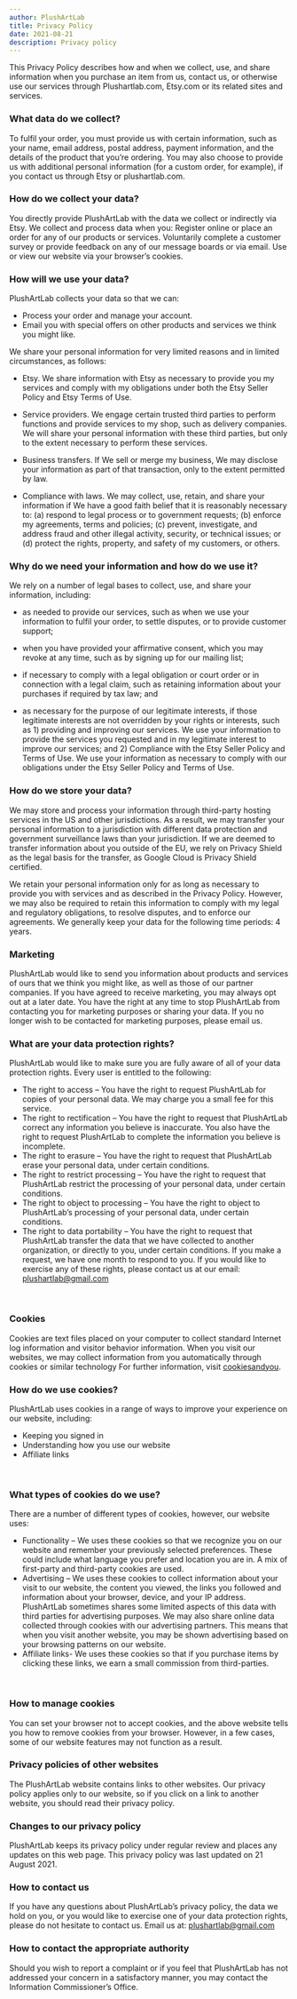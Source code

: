 ```yaml
---
author: PlushArtLab
title: Privacy Policy
date: 2021-08-21
description: Privacy policy
---
```

This Privacy Policy describes how and when we collect, use, and share information when you purchase an item from us, contact us, or otherwise use our services through Plushartlab.com, Etsy.com or its related sites and services.

### What data do we collect? ###
To fulfil your order, you must provide  us with certain information, such as your name, email address, postal address, payment information, and the details of the product that you’re ordering. You may also choose to provide  us with additional personal information (for a custom order, for example), if you contact  us through Etsy or plushartlab.com.

### How do we collect your data? ###
You directly provide PlushArtLab with the data we collect or indirectly via Etsy. We collect and process data when you:
Register online or place an order for any of our products or services.
Voluntarily complete a customer survey or provide feedback on any of our message boards or via email.
Use or view our website via your browser’s cookies.

### How will we use your data? ###

PlushArtLab collects your data so that we can:

* Process your order and manage your account.
* Email you with special offers on other products and services we think you might like.

We share your personal information for very limited reasons and in limited circumstances, as follows:

* Etsy. We share information with Etsy as necessary to provide you my services and comply with my obligations under both the Etsy Seller Policy and Etsy Terms of Use.

* Service providers. We engage certain trusted third parties to perform functions and provide services to my shop, such as delivery companies. We will share your personal information with these third parties, but only to the extent necessary to perform these services.

* Business transfers. If We sell or merge my business, We may disclose your information as part of that transaction, only to the extent permitted by law.

* Compliance with laws. We may collect, use, retain, and share your information if We have a good faith belief that it is reasonably necessary to: (a) respond to legal process or to government requests; (b) enforce my agreements, terms and policies; (c) prevent, investigate, and address fraud and other illegal activity, security, or technical issues; or (d) protect the rights, property, and safety of my customers, or others.

### Why do we need your information and how do we use it? ###

We rely on a number of legal bases to collect, use, and share your information, including:

* as needed to provide our services, such as when we use your information to fulfil your order, to settle disputes, or to provide customer support;

* when you have provided your affirmative consent, which you may revoke at any time, such as by signing up for our mailing list;

* if necessary to comply with a legal obligation or court order or in connection with a legal claim, such as retaining information about your purchases if required by tax law; and

* as necessary for the purpose of our legitimate interests, if those legitimate interests are not overridden by your rights or interests, such as 1) providing and improving our services. We use your information to provide the services you requested and in my legitimate interest to improve our services; and 2) Compliance with the Etsy Seller Policy and Terms of Use. We use your information as necessary to comply with our obligations under the Etsy Seller Policy and Terms of Use.

### How do we store your data? ###

We may store and process your information through third-party hosting services in the US and other jurisdictions. As a result, we may transfer your personal information to a jurisdiction with different data protection and government surveillance laws than your jurisdiction. If we are deemed to transfer information about you outside of the EU, we rely on Privacy Shield as the legal basis for the transfer, as Google Cloud is Privacy Shield certified.

We retain your personal information only for as long as necessary to provide you with services and as described in the Privacy Policy. However, we may also be required to retain this information to comply with my legal and regulatory obligations, to resolve disputes, and to enforce our agreements. We generally keep your data for the following time periods: 4 years.

### Marketing ###

PlushArtLab would like to send you information about products and services of ours that we think you might like, as well as those of our partner companies.
If you have agreed to receive marketing, you may always opt out at a later date.
You have the right at any time to stop PlushArtLab from contacting you for marketing purposes or sharing your data.
If you no longer wish to be contacted for marketing purposes, please email us.

### What are your data protection rights? ###

PlushArtLab would like to make sure you are fully aware of all of your data protection rights. Every user is entitled to the following:

* The right to access – You have the right to request PlushArtLab for copies of your personal data. We may charge you a small fee for this service.
* The right to rectification – You have the right to request that PlushArtLab correct any information you believe is inaccurate. You also have the right to request PlushArtLab to complete the information you believe is incomplete.
* The right to erasure – You have the right to request that PlushArtLab erase your personal data, under certain conditions.
* The right to restrict processing – You have the right to request that PlushArtLab restrict the processing of your personal data, under certain conditions.
* The right to object to processing – You have the right to object to PlushArtLab’s processing of your personal data, under certain conditions.
* The right to data portability – You have the right to request that PlushArtLab transfer the data that we have collected to another organization, or directly to you, under certain conditions.
If you make a request, we have one month to respond to you. If you would like to exercise any of these rights, please contact us at our email: plushartlab@gmail.com

<br>

### Cookies ###

Cookies are text files placed on your computer to collect standard Internet log information and visitor behavior information. When you visit our websites, we may collect information from you automatically through cookies or similar technology
For further information, visit [cookiesandyou](https://www.cookiesandyou.com/).

### How do we use cookies? ###

PlushArtLab uses cookies in a range of ways to improve your experience on our website, including:
* Keeping you signed in
* Understanding how you use our website
* Affiliate links

<br>

### What types of cookies do we use? ###

There are a number of different types of cookies, however, our website uses:
* Functionality – We uses these cookies so that we recognize you on our website and remember your previously selected preferences. These could include what language you prefer and location you are in. A mix of first-party and third-party cookies are used.
* Advertising – We uses these cookies to collect information about your visit to our website, the content you viewed, the links you followed and information about your browser, device, and your IP address. PlushArtLab sometimes shares some limited aspects of this data with third parties for advertising purposes. We may also share online data collected through cookies with our advertising partners. This means that when you visit another website, you may be shown advertising based on your browsing patterns on our website.
* Affiliate links- We uses these cookies so that if you purchase items by clicking these links, we earn a small commission from third-parties.

<br>

### How to manage cookies ###

You can set your browser not to accept cookies, and the above website tells you how to remove cookies from your browser. However, in a few cases, some of our website features may not function as a result.

### Privacy policies of other websites ###

The PlushArtLab website contains links to other websites. Our privacy policy applies only to our website, so if you click on a link to another website, you should read their privacy policy.

### Changes to our privacy policy ###

PlushArtLab keeps its privacy policy under regular review and places any updates on this web page. This privacy policy was last updated on 21 August 2021.

### How to contact us ###

If you have any questions about PlushArtLab’s privacy policy, the data we hold on you, or you would like to exercise one of your data protection rights, please do not hesitate to contact us.
Email us at: plushartlab@gmail.com

### How to contact the appropriate authority ###

Should you wish to report a complaint or if you feel that PlushArtLab has not addressed your concern in a satisfactory manner, you may contact the Information Commissioner’s Office.
